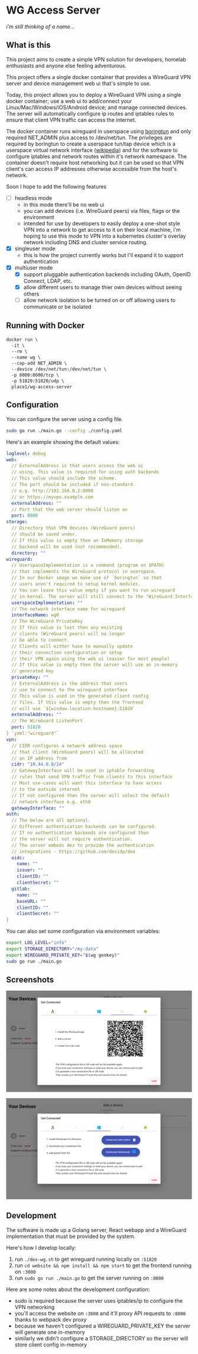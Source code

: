 # WG Access Server

_i'm still thinking of a name..._

## What is this

This project aims to create a simple VPN solution for developers,
homelab enthusiasts and anyone else feeling adventurous.

This project offers a single docker container that provides a WireGuard
VPN server and device management web ui that's simple to use.

Today, this project allows you to deploy a WireGuard VPN using a single
docker container; use a web ui to add/connect your Linux/Mac/Windows/iOS/Android
device; and manage connected devices. The server will automatically
configure ip routes and iptables rules to ensure that client VPN traffic
can access the internet.

The docker container runs wireguard in userspace using [boringtun](https://github.com/cloudflare/boringtun)
and only required NET_ADMIN plus access to /dev/net/tun.
The privileges are required by boringtun to create a userspace tun/tap device
which is a userspace virtual network interface ([wikipedia](https://en.wikipedia.org/wiki/TUN/TAP))
and for the software to configure iptables and network routes within it's network
namespace. The container doesn't require host networking but it can be used so that
VPN client's can access IP addresses otherwise accessible from the host's network.

Soon I hope to add the following features

- [ ] headless mode
  * in this mode there'll be no web ui
  * you can add devices (i.e. WireGuard peers) via files, flags or the environment
  * intended for use by developers to easily deploy a one-shot style
    VPN into a network to get access to it on their local machine,
    i'm hoping to use this mode to VPN into a kubernetes cluster's
    overlay network including DNS and cluster service routing.
- [x] singleuser mode
  * this is how the project currently works but I'll expand it to support authentication
- [x] multiuser mode
  - [x] support pluggable authentication backends including OAuth, OpenID Connect, LDAP, etc.
  - [x] allow different users to manage thier own devices without seeing others
  - [ ] allow network isolation to be turned on or off allowing users to communicate or be isolated

## Running with Docker

```
docker run \
  -it \
  --rm \
  --name wg \
  --cap-add NET_ADMIN \
  --device /dev/net/tun:/dev/net/tun \
  -p 8000:8000/tcp \
  -p 51820:51820/udp \
  place1/wg-access-server
```

## Configuration

You can configure the server using a config file.

```bash
sudo go run ./main.go --config ./config.yaml
```

Here's an example showing the default values:

```yaml
loglevel: debug
web:
  // ExternalAddress is that users access the web ui
  // using. This value is required for using auth backends
  // This value should include the scheme.
  // The port should be included if non-standard.
  // e.g. http://192.168.0.2:8000
  // or https://myvpn.example.com
  externalAddress: ""
  // Port that the web server should listen on
  port: 8000
storage:
  // Directory that VPN devices (WireGuard peers)
  // should be saved under.
  // If this value is empty then an InMemory storage
  // backend will be used (not recommended).
  directory: ""
wireguard:
  // UserspaceImplementation is a command (program on $PATH)
  // that implements the WireGuard protocol in userspace.
  // In our Docker image we make use of `boringtun` so that
  // users aren't required to setup kernel modules.
  // You can leave this value empty if you want to run wireguard
  // in-kernal. The server will still connect to the "WireGuard.InterfaceName"
  userspaceImplementation: ""
  // The network interface name for wireguard
  interfaceName: wg0
  // The WireGuard PrivateKey
  // If this value is lost then any existing
  // clients (WireGuard peers) will no longer
  // be able to connect.
  // Clients will either have to manually update
  // their connection configuration or setup
  // their VPN again using the web ui (easier for most people)
  // If this value is empty then the server will use an in-memory
  // generated key
  privateKey: ""
  // ExternalAddress is the address that users
  // use to connect to the wireguard interface
  // This value is used in the generated client config
  // files. If this value is empty then the frontend
  // will use `${window.location.hostname}:51820`
  externalAddress: ""
  // The WireGuard ListenPort
  port: 51820
} `yaml:"wireguard"`
vpn:
  // CIDR configures a network address space
  // that client (WireGuard peers) will be allocated
  // an IP address from
  cidr: "10.44.0.0/24"
  // GatewayInterface will be used in iptable forwarding
  // rules that send VPN traffic from clients to this interface
  // Most use-cases will want this interface to have access
  // to the outside internet
  // If not configured then the server will select the default
  // network interface e.g. eth0
  gatewayInterface: ""
auth:
  // The below are all optional.
  // Different authentication backends can be configured.
  // If no authentication backends are configured then
  // the server will not require authentication.
  // The server embeds dex to provide the authentication
  // integrations - https://github.com/dexidp/dex
  oidc:
    name: ""
    issuer: ""
    clientID: ""
    clientSecret: ""
  gitlab:
    name: ""
    baseURL: ""
    clientID: ""
    clientSecret: ""
}
```

You can also set some configuration via environment variables:

```bash
export LOG_LEVEL="info"
export STORAGE_DIRECTORY="/my-data"
export WIREGUARD_PRIVATE_KEY="$(wg genkey)"
sudo go run ./main.go
```

## Screenshots

![IOS Connection Dialog](./screenshots/get-connected-ios.png)

![Windows Connection Dialog](./screenshots/get-connected-windows.png)

## Development

The software is made up a Golang server, React webapp and a WireGuard
implementation that must be provided by the system.

Here's how I develop locally:

1. run `./dev-wg.sh` to get wireguard running locally on `:51820`
2. run `cd website && npm install && npm start` to get the frontend running on `:3000`
3. run `sudo go run ./main.go` to get the server running on `:8000`

Here are some notes about the development configuration:

- sudo is required because the server uses iptables/ip to configure the VPN networking
- you'll access the website on `:3000` and it'll proxy API requests to `:8000` thanks to webpack dev proxy
- because we haven't configured a WIREGUARD_PRIVATE_KEY the server will generate one in-memory
- similarly we didn't configure a STORAGE_DIRECTORY so the server will store client config in-memory
